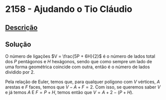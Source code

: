 # 2158 - Ajudando o Tio Cláudio

## [Descrição](https://www.beecrowd.com.br/judge/pt/problems/view/2158)

## Solução

O número de ligações $V = \frac{5P + 6H}{2}$ é o número de lados total dos $P$ pentágonos e  $H$ hexágonos, sendo que como sempre um lado de uma forma geométrica coincide com outra, então é o número de lados dividido por $2$.

Pela relação de Euler, temos que, para qualquer polígono com $V$ vértices, $A$ arestas e $F$ faces, temos que $V - A + F = 2$. Com isso, se queremos saber $V$ e já temos $A$ E $F = P + H$, temos então que $V = A + 2 - (P + H)$.